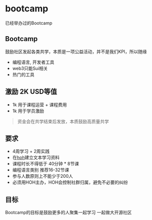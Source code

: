 # bootcamp
已经举办过的Bootcamp

## Bootcamp 
鼓励社区发起各类共学，本质是一项公益活动，并不是我们KPI，所以随缘
- 编程语言, 开发者工具
- web3只能Sui相关
- 热门的工具

## 激励  2K USD等值
- 1k 用于课程运营 + 课程费用
- 1k 用于学员激励

> 资金会在共学结束后发放，本质鼓励高质量共学 

## 要求
- 4周学习 + 2周实践 
- 在[hoh](https://github.com/hoh-zone)建立文本学习资料
- 课程时长不得低于 40分钟 * 8节课
- 编程语言类别 推荐16-32节课
- 参与人数原则上不能少于200人
- 必须用HOH主办，HOH会控制社群归属，避免不必要的纠纷

## 目标
Bootcamp的目标是鼓励更多的人聚集一起学习
一起做大开源社区

